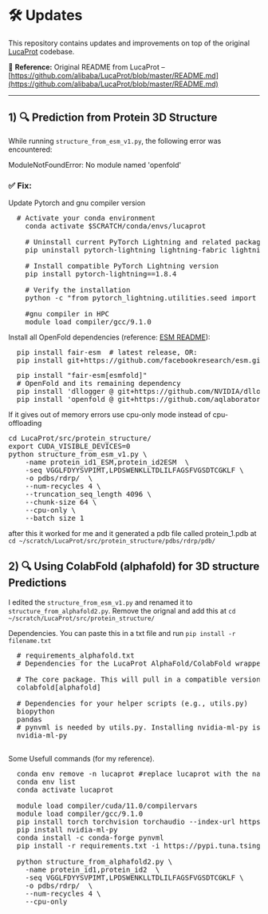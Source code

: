 # 🛠️ Updates

This repository contains updates and improvements on top of the original [LucaProt](https://github.com/alibaba/LucaProt) codebase.

📄 **Reference:** Original README from LucaProt –  
[https://github.com/alibaba/LucaProt/blob/master/README.md](https://github.com/alibaba/LucaProt/blob/master/README.md)

---

## 1) 🔍 Prediction from Protein 3D Structure

While running `structure_from_esm_v1.py`, the following error was encountered:

ModuleNotFoundError: No module named 'openfold'


### ✅ Fix:
Update Pytorch and gnu compiler version
<pre>
  # Activate your conda environment
    conda activate $SCRATCH/conda/envs/lucaprot
    
    # Uninstall current PyTorch Lightning and related packages
    pip uninstall pytorch-lightning lightning-fabric lightning
    
    # Install compatible PyTorch Lightning version
    pip install pytorch-lightning==1.8.4
    
    # Verify the installation
    python -c "from pytorch_lightning.utilities.seed import seed_everything; print('PyTorch Lightning 1.8.4 installed successfully')"
    
    #gnu compiler in HPC 
    module load compiler/gcc/9.1.0
</pre>

Install all OpenFold dependencies (reference: [ESM README](https://github.com/facebookresearch/esm/blob/main/README.md)):
<pre>
  pip install fair-esm  # latest release, OR:
  pip install git+https://github.com/facebookresearch/esm.git  # bleeding edge, current repo main branch
</pre>

<pre>
  pip install "fair-esm[esmfold]"
  # OpenFold and its remaining dependency
  pip install 'dllogger @ git+https://github.com/NVIDIA/dllogger.git'
  pip install 'openfold @ git+https://github.com/aqlaboratory/openfold.git@4b41059694619831a7db195b7e0988fc4ff3a307'
</pre>

If it gives out of memory errors use cpu-only mode instead of cpu-offloading
<pre>
cd LucaProt/src/protein_structure/    
export CUDA_VISIBLE_DEVICES=0
python structure_from_esm_v1.py \
    -name protein_id1_ESM,protein_id2ESM  \
    -seq VGGLFDYYSVPIMT,LPDSWENKLLTDLILFAGSFVGSDTCGKLF \
    -o pdbs/rdrp/  \
    --num-recycles 4 \
    --truncation_seq_length 4096 \
    --chunk-size 64 \
    --cpu-only \
    --batch_size 1
</pre>

after this it worked for me and it generated a pdb file called protein_1.pdb at `cd ~/scratch/LucaProt/src/protein_structure/pdbs/rdrp/pdb/`


## 2) 🔍 Using ColabFold (alphafold) for 3D structure Predictions

I edited the `structure_from_esm_v1.py` and renamed it to `structure_from_alphafold2.py`. Remove the orignal and add this at  `cd ~/scratch/LucaProt/src/protein_structure/`

Dependencies. You can paste this in a txt file and run `pip install -r filename.txt`
<pre>
  # requirements_alphafold.txt
  # Dependencies for the LucaProt AlphaFold/ColabFold wrapper script
  
  # The core package. This will pull in a compatible version of PyTorch, NumPy, etc.
  colabfold[alphafold]
  
  # Dependencies for your helper scripts (e.g., utils.py)
  biopython
  pandas
  # pynvml is needed by utils.py. Installing nvidia-ml-py is the modern way to get it.
  nvidia-ml-py

</pre>


Some Usefull commands (for my reference).
<pre>
  conda env remove -n lucaprot #replace lucaprot with the name of your conda environment
  conda env list
  conda activate lucaprot

  module load compiler/cuda/11.0/compilervars
  module load compiler/gcc/9.1.0
  pip install torch torchvision torchaudio --index-url https://download.pytorch.org/whl/cu117
  pip install nvidia-ml-py
  conda install -c conda-forge pynvml
  pip install -r requirements.txt -i https://pypi.tuna.tsinghua.edu.cn/simple 

  python structure_from_alphafold2.py \
    -name protein_id1,protein_id2  \
    -seq VGGLFDYYSVPIMT,LPDSWENKLLTDLILFAGSFVGSDTCGKLF \
    -o pdbs/rdrp/  \
    --num-recycles 4 \
    --cpu-only
  
</pre>
